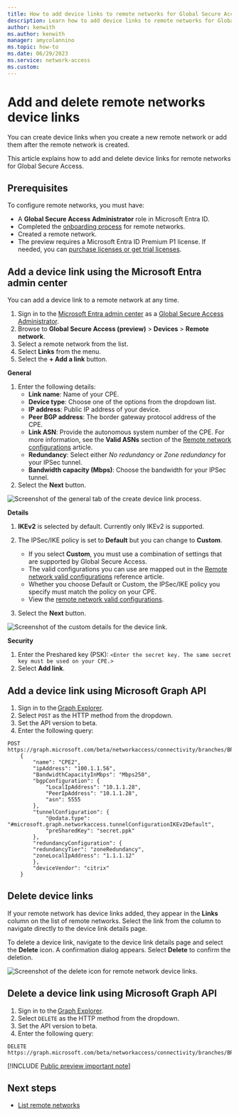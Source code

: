 ```yaml
---
title: How to add device links to remote networks for Global Secure Access (preview)
description: Learn how to add device links to remote networks for Global Secure Access (preview).
author: kenwith
ms.author: kenwith
manager: amycolannino
ms.topic: how-to
ms.date: 06/29/2023
ms.service: network-access
ms.custom: 
---
```


# Add and delete remote networks device links

You can create device links when you create a new remote network or add them after the remote network is created.

This article explains how to add and delete device links for remote networks for Global Secure Access.

## Prerequisites 

To configure remote networks, you must have: 

- A **Global Secure Access Administrator** role in Microsoft Entra ID.
- Completed the [onboarding process](how-to-create-remote-networks.md#onboard-your-tenant-for-remote-networks) for remote networks.
- Created a remote network.
- The preview requires a Microsoft Entra ID Premium P1 license. If needed, you can [purchase licenses or get trial licenses](https://aka.ms/azureadlicense).

## Add a device link using the Microsoft Entra admin center

You can add a device link to a remote network at any time.

1. Sign in to the [Microsoft Entra admin center](https://entra.microsoft.com) as a [Global Secure Access Administrator](/azure/active-directory/roles/permissions-reference#global-secure-access-administrator).
1. Browse to **Global Secure Access (preview)** > **Devices** > **Remote network**.
1. Select a remote network from the list.
1. Select **Links** from the menu.
1. Select the **+ Add a link** button.

**General**

1. Enter the following details:
    - **Link name**: Name of your CPE.
    - **Device type**: Choose one of the options from the dropdown list.
    - **IP address**: Public IP address of your device.
    - **Peer BGP address**: The border gateway protocol address of the CPE.
    - **Link ASN**: Provide the autonomous system number of the CPE. For more information, see the **Valid ASNs** section of the [Remote network configurations](reference-remote-network-configurations.md) article.
    - **Redundancy**: Select either *No redundancy* or *Zone redundancy* for your IPSec tunnel.
    - **Bandwidth capacity (Mbps)**: Choose the bandwidth for your IPSec tunnel.
1. Select the **Next** button.

![Screenshot of the general tab of the create device link process.](media/how-to-manage-remote-network-device-links/device-link-general-tab.png)

**Details**

1. **IKEv2** is selected by default. Currently only IKEv2 is supported.
1. The IPSec/IKE policy is set to **Default** but you can change to **Custom**.
    - If you select **Custom**, you must use a combination of settings that are supported by Global Secure Access.
    - The valid configurations you can use are mapped out in the [Remote network valid configurations](reference-remote-network-configurations.md) reference article.
    - Whether you choose Default or Custom, the IPSec/IKE policy you specify must match the policy on your CPE.
    - View the [remote network valid configurations](reference-remote-network-configurations.md).

1. Select the **Next** button.

![Screenshot of the custom details for the device link.](media/how-to-manage-remote-network-device-links/device-link-details.png)

**Security**

1. Enter the Preshared key (PSK): `<Enter the secret key. The same secret key must be used on your CPE.>` 
1. Select **Add link**. 

## Add a device link using Microsoft Graph API

1. Sign in to the [Graph Explorer](https://aka.ms/ge). 
1. Select `POST` as the HTTP method from the dropdown. 
1. Set the API version to beta. 
1. Enter the following query:

```http
POST https://graph.microsoft.com/beta/networkaccess/connectivity/branches/BRANCH_ID/deviceLinks
	{
	    "name": "CPE2",
	    "ipAddress": "100.1.1.56",
	    "BandwidthCapacityInMbps": "Mbps250",
	    "bgpConfiguration": {
	        "LocalIpAddress": "10.1.1.28",
	        "PeerIpAddress": "10.1.1.28",
	        "asn": 5555
	    },
	    "tunnelConfiguration": {
	        "@odata.type": "#microsoft.graph.networkaccess.tunnelConfigurationIKEv2Default",
	        "preSharedKey": "secret.ppk"
	    },
	    "redundancyConfiguration": {
	    "redundancyTier": "zoneRedundancy",
	    "zoneLocalIpAddress": "1.1.1.12"
	    },
	    "deviceVendor": "citrix"
	}

```

## Delete device links

If your remote network has device links added, they appear in the **Links** column on the list of remote networks. Select the link from the column to navigate directly to the device link details page.

To delete a device link, navigate to the device link details page and select the **Delete** icon. A confirmation dialog appears. Select **Delete** to confirm the deletion.

![Screenshot of the delete icon for remote network device links.](media/how-to-manage-remote-network-device-links/delete-device-link.png)

## Delete a device link using Microsoft Graph API

1. Sign in to the [Graph Explorer](https://aka.ms/ge). 
1. Select `DELETE` as the HTTP method from the dropdown. 
1. Set the API version to beta. 
1. Enter the following query:

```http
DELETE https://graph.microsoft.com/beta/networkaccess/connectivity/branches/BRANCH_ID/deviceLinks/LINK_ID

```

[!INCLUDE [Public preview important note](./includes/public-preview-important-note.md)]

## Next steps
- [List remote networks](how-to-list-remote-networks.md)
